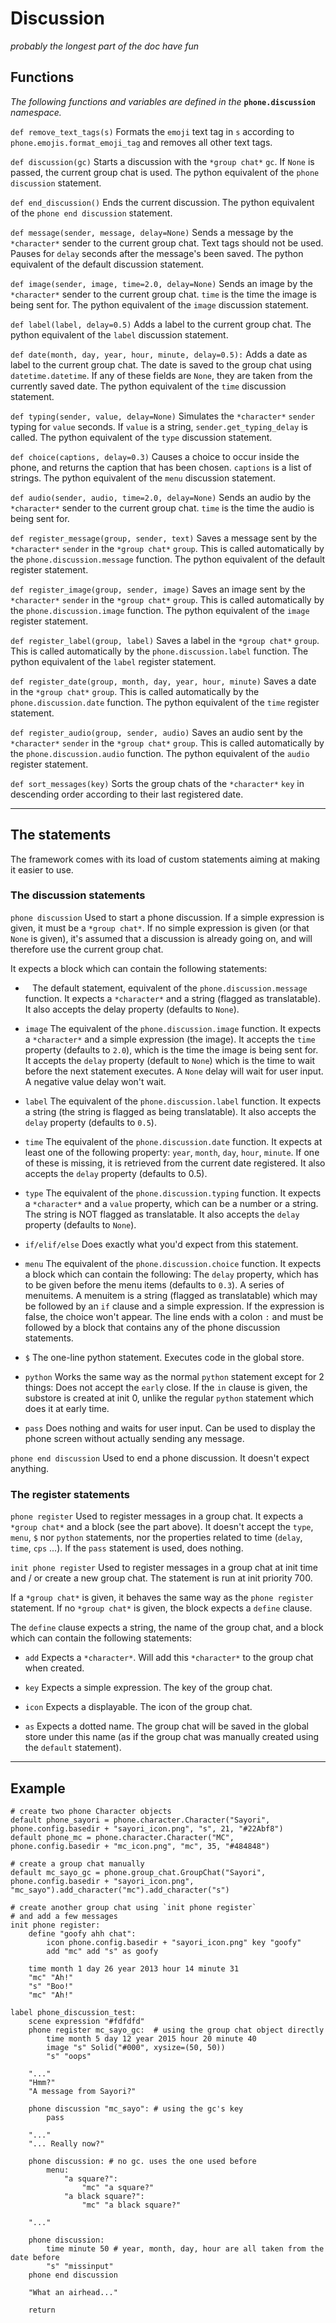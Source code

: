 # Discussion

*probably the longest part of the doc have fun*

## Functions

*The following functions and variables are defined in the* **`phone.discussion`** *namespace.*

`def remove_text_tags(s)`
Formats the `emoji` text tag in `s` according to `phone.emojis.format_emoji_tag` and removes all other text tags.

`def discussion(gc)`
Starts a discussion with the `*group chat*` `gc`. If `None` is passed, the current group chat is used.
The python equivalent of the `phone discussion` statement.

`def end_discussion()`
Ends the current discussion.
The python equivalent of the `phone end discussion` statement.

`def message(sender, message, delay=None)`
Sends a message by the `*character*` sender to the current group chat. Text tags should not be used.
Pauses for `delay` seconds after the message's been saved.
The python equivalent of the default discussion statement.

`def image(sender, image, time=2.0, delay=None)`
Sends an image by the `*character*` sender to the current group chat. `time` is the time the image is being sent for.
The python equivalent of the `image` discussion statement.

`def label(label, delay=0.5)`
Adds a label to the current group chat.
The python equivalent of the `label` discussion statement.

`def date(month, day, year, hour, minute, delay=0.5):`
Adds a date as label to the current group chat. The date is saved to the group chat using `datetime.datetime`. If any of these fields are `None`, they are taken from the currently saved date.
The python equivalent of the `time` discussion statement.

`def typing(sender, value, delay=None)`
Simulates the `*character*` `sender` typing for `value` seconds. If `value` is a string, `sender.get_typing_delay` is called.
The python equivalent of the `type` discussion statement.

`def choice(captions, delay=0.3)`
Causes a choice to occur inside the phone, and returns the caption that has been chosen. `captions` is a list of strings.
The python equivalent of the `menu` discussion statement.

`def audio(sender, audio, time=2.0, delay=None)`
Sends an audio by the `*character*` sender to the current group chat. `time` is the time the audio is being sent for.

`def register_message(group, sender, text)`
Saves a message sent by the `*character*` `sender` in the `*group chat*` `group`.
This is called automatically by the `phone.discussion.message` function.
The python equivalent of the default register statement.

`def register_image(group, sender, image)`
Saves an image sent by the `*character*` `sender` in the `*group chat*` `group`.
This is called automatically by the `phone.discussion.image` function.
The python equivalent of the `image` register statement.

`def register_label(group, label)`
Saves a label in the `*group chat*` `group`.
This is called automatically by the `phone.discussion.label` function.
The python equivalent of the `label` register statement.

`def register_date(group, month, day, year, hour, minute)`
Saves a date in the `*group chat*` `group`.
This is called automatically by the `phone.discussion.date` function.
The python equivalent of the `time` register statement.

`def register_audio(group, sender, audio)`
Saves an audio sent by the `*character*` `sender` in the `*group chat*` `group`.
This is called automatically by the `phone.discussion.audio` function.
The python equivalent of the `audio` register statement.

`def sort_messages(key)`
Sorts the group chats of the `*character*` `key` in descending order according to their last registered date.

---
## The statements

The framework comes with its load of custom statements aiming at making it easier to use.

### The discussion statements

`phone discussion`
Used to start a phone discussion.
If a simple expression is given, it must be a `*group chat*`.
If no simple expression is given (or that `None` is given), it's assumed that a discussion is already going on, and will therefore use the current group chat.

It expects a block which can contain the following statements:

- ` `
The default statement, equivalent of the `phone.discussion.message` function.
It expects a `*character*` and a string (flagged as translatable).
It also accepts the delay property (defaults to `None`).

- `image` 
The equivalent of the `phone.discussion.image` function.
It expects a `*character*` and a simple expression (the image).
It accepts the `time` property (defaults to `2.0`), which is the time the image is being sent for.
It accepts the `delay` property (default to `None`) which is the time to wait before the next statement executes. A `None` delay will wait for user input. A negative value delay won't wait.

- `label`
The equivalent of the `phone.discussion.label` function.
It expects a string (the string is flagged as being translatable).
It also accepts the `delay` property (defaults to `0.5`).
    
- `time`
The equivalent of the `phone.discussion.date` function.
It expects at least one of the following property: `year`, `month`, `day`, `hour`, `minute`.
If one of these is missing, it is retrieved from the current date registered.
It also accepts the `delay` property (defaults to 0.5).
    
- `type`
The equivalent of the `phone.discussion.typing` function.
It expects a `*character*` and a `value` property, which can be a number or a string.
The string is NOT flagged as translatable.
It also accepts the `delay` property (defaults to `None`).
    
- `if/elif/else`
Does exactly what you'd expect from this statement.

- `menu`
The equivalent of the `phone.discussion.choice` function.
It expects a block which can contain the following:
The `delay` property, which has to be given before the menu items (defaults to `0.3`).
A series of menuitems. A menuitem is a string (flagged as translatable) which may be followed by an `if` clause and a simple expression. If the expression is false, the choice won't appear. The line ends with a colon `:` and must be followed by a block that contains any of the phone discussion statements.
    
- `$`
The one-line python statement.
Executes code in the global store.
    
- `python`
Works the same way as the normal `python` statement except for 2 things:
Does not accept the `early` close.
If the `in` clause is given, the substore is created at init 0, unlike the regular `python` statement which does it at early time.
    
- `pass`
Does nothing and waits for user input. Can be used to display the phone screen without actually sending any message.

`phone end discussion`
Used to end a phone discussion.
It doesn't expect anything.

### The register statements

`phone register`
Used to register messages in a group chat.
It expects a `*group chat*` and a block (see the part above).
It doesn't accept the `type`, `menu`, `$` nor `python` statements, nor the properties related to time (`delay`, `time`, `cps` ...).
If the `pass` statement is used, does nothing.

`init phone register`
Used to register messages in a group chat at init time and / or create a new group chat.
The statement is run at init priority 700.

If a `*group chat*` is given, it behaves the same way as the `phone register` statement.
If no `*group chat*` is given, the block expects a `define` clause.

The `define` clause expects a string, the name of the group chat, and a block which can contain the following statements:
- `add`
Expects a `*character*`. Will add this `*character*` to the group chat when created.
    
- `key`
Expects a simple expression. The key of the group chat.
    
- `icon`
Expects a displayable. The icon of the group chat.
    
- `as`
Expects a dotted name. The group chat will be saved in the global store under this name (as if the group chat was manually created using the `default` statement).

---
## Example

```
# create two phone Character objects
default phone_sayori = phone.character.Character("Sayori", phone.config.basedir + "sayori_icon.png", "s", 21, "#22Abf8")
default phone_mc = phone.character.Character("MC", phone.config.basedir + "mc_icon.png", "mc", 35, "#484848")

# create a group chat manually
default mc_sayo_gc = phone.group_chat.GroupChat("Sayori", phone.config.basedir + "sayori_icon.png", "mc_sayo").add_character("mc").add_character("s")

# create another group chat using `init phone register`
# and add a few messages
init phone register:
    define "goofy ahh chat":
        icon phone.config.basedir + "sayori_icon.png" key "goofy"
        add "mc" add "s" as goofy
 
    time month 1 day 26 year 2013 hour 14 minute 31
    "mc" "Ah!"
    "s" "Boo!"
    "mc" "Ah!"

label phone_discussion_test:
    scene expression "#fdfdfd"
    phone register mc_sayo_gc:  # using the group chat object directly
        time month 5 day 12 year 2015 hour 20 minute 40
        image "s" Solid("#000", xysize=(50, 50))
        "s" "oops"

    "..."
    "Hmm?"
    "A message from Sayori?"

    phone discussion "mc_sayo": # using the gc's key
        pass
    
    "..."
    "... Really now?"

    phone discussion: # no gc. uses the one used before
        menu:
            "a square?":
                "mc" "a square?"
            "a black square?":
                "mc" "a black square?"
    
    "..."

    phone discussion:
        time minute 50 # year, month, day, hour are all taken from the date before
        "s" "missinput"
    phone end discussion

    "What an airhead..."

    return
```

